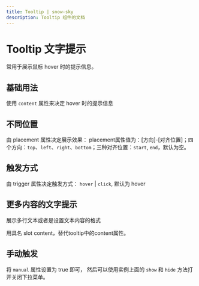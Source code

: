 ```yaml
---
title: Tooltip | snow-sky
description: Tooltip 组件的文档
---
```



# Tooltip 文字提示

常用于展示鼠标 hover 时的提示信息。



## 基础用法

使用 `content` 属性来决定 hover 时的提示信息

<preview path="../demo/Tooltip/Basic.vue" title="基础Tooltip" description="Tooltip 基础用例"></preview>


## 不同位置

由 placement 属性决定展示效果： placement属性值为：[方向]-[对齐位置]；四个方向：`top`、`left`、`right`、`bottom`；三种对齐位置：`start`, `end`，默认为空。

<preview path="../demo/Tooltip/Placement.vue" title="触发方式Tooltip" description="Tooltip 触发方式"></preview>


## 触发方式

由 trigger 属性决定触发方式： `hover` | `click`, 默认为 hover

<preview path="../demo/Tooltip/Trigger.vue" title="触发方式Tooltip" description="Tooltip 触发方式"></preview>



## 更多内容的文字提示

展示多行文本或者是设置文本内容的格式

用具名 slot content，替代tooltip中的content属性。


<preview path="../demo/Tooltip/Custom.vue" title="更多内容的文字提示" description="Tooltip 更多内容的文字提示"></preview>



## 手动触发

将 `manual` 属性设置为 true 即可， 然后可以使用实例上面的 `show` 和 `hide` 方法打开关闭下拉菜单。


<preview path="../demo/Tooltip/Manual.vue" title="更多内容的文字提示" description="Tooltip 更多内容的文字提示"></preview>